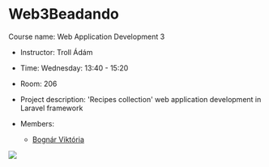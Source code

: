 # Web3Beadando
Course name: Web Application Development 3
*	Instructor: Troll Ádám
*	Time: Wednesday:  13:40 - 15:20
*	Room: 206
*	Project description: 'Recipes collection' web application development in Laravel framework


*	Members:
	* <a href="https://github.com/apalosaa4">Bognár Viktória</a>



<a href="https://github.com/apalosaa4/Web3Beadando/graphs/contributors">
  <img src="https://contrib.rocks/image?repo=apalosaa4/Web3Beadando"/>
</a>
